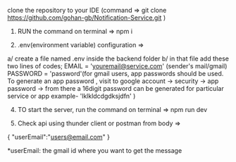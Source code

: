 clone the repository to your IDE (command => git clone https://github.com/gohan-gb/Notification-Service.git )

1) RUN the command on terminal => npm i 

2) .env(environment variable) configuration =>

a/ create a file named .env inside the backend folder
b/ in that file add these two lines of codes; 
    EMAIL = 'youremail@service.com' (sender's mail/gmail)
    PASSWORD = 'password'(for gmail users, app passwords should be used. To generate an app password ,
                         visit to google account -> security -> app password -> from there a 16digit password can be generated for particular service or app example- 'lklkldcdgdksjdfn' )

4) TO start the server, run the command on terminal => npm run dev                          

3) Check api using thunder client or postman from body =>

{
    "userEmail":"users@email.com"
}

*userEmail: the gmail id where you want to get the message
